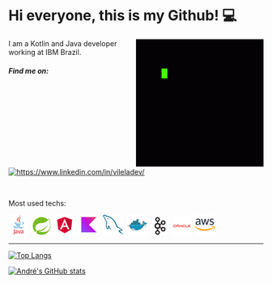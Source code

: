 # Hi everyone, this is my Github! 💻
<img src="coding.gif" align = "right" style="width: 50%">

I am a Kotlin and Java developer working at IBM Brazil.

<h5 align="left">Find me on:</h3>
<p align="left">
<a href="https://linkedin.com/in/https://www.linkedin.com/in/vileladev/" target="blank"><img align="center" src="https://raw.githubusercontent.com/rahuldkjain/github-profile-readme-generator/master/src/images/icons/Social/linked-in-alt.svg" alt="https://www.linkedin.com/in/vileladev/" height="30" width="40" /></a>
</p>
<br>
<p align="left">Most used techs:</p>
<div align="left">
  <a href= "https://www.oracle.com/br/java/">
  <img src="https://github.com/devicons/devicon/blob/master/icons/java/java-original-wordmark.svg" title="Java" alt="Java" width="40" height="40"/></a>&nbsp;
  <a href= "https://spring.io/projects/spring-boot">
  <img height="35" alt="Spring Boot" src="https://raw.githubusercontent.com/devicons/devicon/master/icons/spring/spring-original.svg"></a>&nbsp;
  <a href= "https://angular.io/">
<img src="https://github.com/devicons/devicon/blob/master/icons/angular/angular-original.svg" title="Angular" alt="Angular" width="40" height="40"/></a>&nbsp;
  <a href= "https://kotlinlang.org/">
  <img src="https://github.com/devicons/devicon/blob/master/icons/kotlin/kotlin-original.svg" title="Kotlin" alt="Kotlin" width="40" height="40"/></a>&nbsp;
  <a href= "https://www.mysql.com/">
  <img src= "https://github.com/devicons/devicon/blob/master/icons/mysql/mysql-original.svg" title="MySQL" alt="MySQL" width="40" height="40"/></a>&nbsp;
  <a href="https://www.docker.com/">
  <img height="40" alt="Docker" src="https://raw.githubusercontent.com/devicons/devicon/master/icons/docker/docker-original.svg"></a>&nbsp;
  <a href="https://kafka.apache.org/">
  <img height="35" alt="Kafka" src="https://raw.githubusercontent.com/devicons/devicon/master/icons/apachekafka/apachekafka-original.svg"></a>&nbsp;
  <a href="https://www.oracle.com">
  <img height="35" alt="Oracle" src="https://raw.githubusercontent.com/devicons/devicon/master/icons/oracle/oracle-original.svg"></a>&nbsp;
  <a href= "https://aws.amazon.com/pt/">
  <img src= "https://github.com/devicons/devicon/blob/master/icons/amazonwebservices/amazonwebservices-original-wordmark.svg" title="AWS" alt="AWS" width="40" height="40"/></a>&nbsp;
  
</div>

---
[![Top Langs](https://github-readme-stats.vercel.app/api/top-langs/?username=vilelaf&layout=compact&theme=tokyonight&count_private=true)](https://github.com/anuraghazra/github-readme-stats)

[![André's GitHub stats](https://github-readme-stats.vercel.app/api?username=vilelaf&hide=issues&show_icons=true&theme=tokyonight)](https://github.com/anuraghazra/github-readme-stats)
